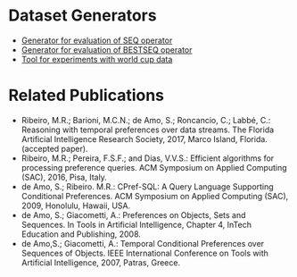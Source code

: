 # Dataset Generators

- [Generator for evaluation of SEQ operator](https://github.com/ribeiromarcos/seqgen)
- [Generator for evaluation of BESTSEQ operator](https://github.com/ribeiromarcos/tprefgen)
- [Tool for experiments with world cup data](https://github.com/ribeiromarcos/wcimport)

# Related Publications

- Ribeiro, M.R.; Barioni, M.C.N.; de Amo, S.; Roncancio, C.; Labbé, C.: Reasoning with temporal preferences over data streams. The Florida Artificial Intelligence Research Society, 2017, Marco Island, Florida.
(accepted paper).
- Ribeiro, M.R.; Pereira, F.S.F.; and Dias, V.V.S.: Efficient algorithms for processing preference queries. ACM Symposium on Applied Computing (SAC), 2016, Pisa, Italy.
- de Amo, S.; Ribeiro. M.R.: CPref-SQL: A Query Language Supporting Conditional Preferences. ACM Symposium on Applied Computing (SAC), 2009, Honolulu, Hawaii, USA.
- de Amo, S.; Giacometti, A.: Preferences on Objects, Sets and Sequences. In Tools in Artificial Intelligence, Chapter 4, InTech Education and Publishing, 2008.
- de Amo,S.; Giacometti, A.: Temporal Conditional Preferences over Sequences of Objects. IEEE International Conference on Tools with Artificial Intelligence, 2007, Patras, Greece.